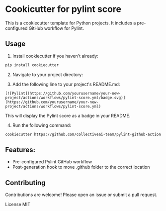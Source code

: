 # Cookicutter for pylint score

This is a cookiecutter template for Python projects. It includes a pre-configured GitHub workflow for Pylint.

## Usage

1. Install cookiecutter if you haven't already:

```sh
pip install cookiecutter
```

2. Navigate to your project directory:

3. Add the following line to your project's README.md:

```
[![Pylint](https://github.com/yourusername/your-new-project/actions/workflows/pylint-score.yml/badge.svg)](https://github.com/yourusername/your-new-project/actions/workflows/pylint-score.yml)
```
This will display the Pylint score as a badge in your README.

4. Run the following command:

```sh
cookiecutter https://github.com/collectiveai-team/pylint-github-action
```

## Features:
- Pre-configured Pylint GitHub workflow
- Post-generation hook to move .github folder to the correct location

## Contributing
Contributions are welcome! Please open an issue or submit a pull request.

License
MIT

